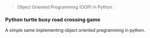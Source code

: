 > Object Oriented Programming (OOP) in Python
: 

### Python turtle busy road crossing game 

<p>A simple same implementing object oriented programming in python.</p>

